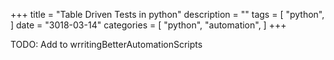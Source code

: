 +++
title = "Table Driven Tests in python"
description = ""
tags = [
    "python",
]
date = "3018-03-14"
categories = [
    "python",
    "automation",
]
+++

TODO: Add to wrritingBetterAutomationScripts
